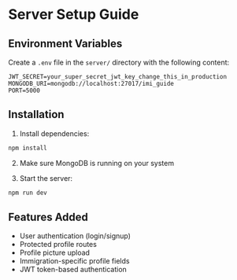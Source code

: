 # Server Setup Guide

## Environment Variables

Create a `.env` file in the `server/` directory with the following content:

```
JWT_SECRET=your_super_secret_jwt_key_change_this_in_production
MONGODB_URI=mongodb://localhost:27017/imi_guide
PORT=5000
```

## Installation

1. Install dependencies:
```bash
npm install
```

2. Make sure MongoDB is running on your system

3. Start the server:
```bash
npm run dev
```

## Features Added

- User authentication (login/signup)
- Protected profile routes
- Profile picture upload
- Immigration-specific profile fields
- JWT token-based authentication 